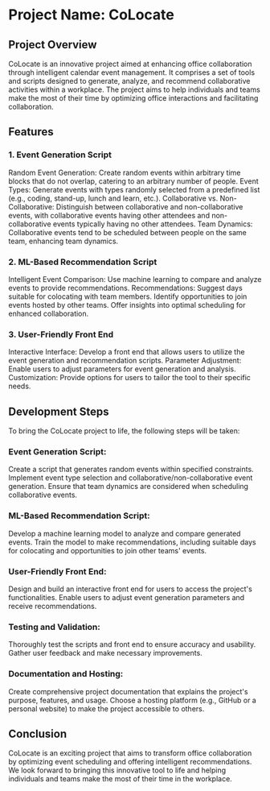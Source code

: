 # Project Name: CoLocate
## Project Overview
CoLocate is an innovative project aimed at enhancing office collaboration through intelligent calendar event management. It comprises a set of tools and scripts designed to generate, analyze, and recommend collaborative activities within a workplace. The project aims to help individuals and teams make the most of their time by optimizing office interactions and facilitating collaboration.

## Features
### 1. Event Generation Script
Random Event Generation: Create random events within arbitrary time blocks that do not overlap, catering to an arbitrary number of people.
Event Types: Generate events with types randomly selected from a predefined list (e.g., coding, stand-up, lunch and learn, etc.).
Collaborative vs. Non-Collaborative: Distinguish between collaborative and non-collaborative events, with collaborative events having other attendees and non-collaborative events typically having no other attendees.
Team Dynamics: Collaborative events tend to be scheduled between people on the same team, enhancing team dynamics.
### 2. ML-Based Recommendation Script
Intelligent Event Comparison: Use machine learning to compare and analyze events to provide recommendations.
Recommendations:
Suggest days suitable for colocating with team members.
Identify opportunities to join events hosted by other teams.
Offer insights into optimal scheduling for enhanced collaboration.
### 3. User-Friendly Front End
Interactive Interface: Develop a front end that allows users to utilize the event generation and recommendation scripts.
Parameter Adjustment: Enable users to adjust parameters for event generation and analysis.
Customization: Provide options for users to tailor the tool to their specific needs.

## Development Steps
To bring the CoLocate project to life, the following steps will be taken:

### Event Generation Script:

Create a script that generates random events within specified constraints.
Implement event type selection and collaborative/non-collaborative event generation.
Ensure that team dynamics are considered when scheduling collaborative events.
### ML-Based Recommendation Script:

Develop a machine learning model to analyze and compare generated events.
Train the model to make recommendations, including suitable days for colocating and opportunities to join other teams' events.
### User-Friendly Front End:

Design and build an interactive front end for users to access the project's functionalities.
Enable users to adjust event generation parameters and receive recommendations.
### Testing and Validation:

Thoroughly test the scripts and front end to ensure accuracy and usability.
Gather user feedback and make necessary improvements.
### Documentation and Hosting:

Create comprehensive project documentation that explains the project's purpose, features, and usage.
Choose a hosting platform (e.g., GitHub or a personal website) to make the project accessible to others.
## Conclusion
CoLocate is an exciting project that aims to transform office collaboration by optimizing event scheduling and offering intelligent recommendations. We look forward to bringing this innovative tool to life and helping individuals and teams make the most of their time in the workplace.

